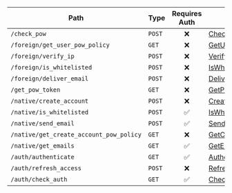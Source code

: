 | Path | Type | Requires Auth | Docs |
| --- | --- | :---: | --- |
| `/check_pow` | `POST` | ❌ | [CheckPowRequest](generated/routes/check_pow/CheckPowRequest.md) |
| `/foreign/get_user_pow_policy` | `GET` | ❌ | [GetUserPowPolicyRequest](generated/routes/foreign/get_user_pow_policy/GetUserPowPolicyRequest.md) |
| `/foreign/verify_ip` | `POST` | ❌ | [VerifyIpRequest](generated/routes/foreign/verify_ip/VerifyIpRequest.md) |
| `/foreign/is_whitelisted` | `POST` | ❌ | [IsWhitelistedInterserverRequest](generated/routes/foreign/is_whitelisted_interserver/IsWhitelistedInterserverRequest.md) |
| `/foreign/deliver_email` | `POST` | ❌ | [DeliverEmailRequest](generated/routes/foreign/deliver_email/DeliverEmailRequest.md) |
| `/get_pow_token` | `GET` | ❌ | [GetPowTokenRequest](generated/routes/get_pow_token/GetPowTokenRequest.md) |
| `/native/create_account` | `POST` | ❌ | [CreateAccountRequest](generated/routes/native/create_account/CreateAccountRequest.md) |
| `/native/is_whitelisted` | `POST` | ✅ | [IsWhitelistedRequest](generated/routes/native/is_whitelisted/IsWhitelistedRequest.md) |
| `/native/send_email` | `POST` | ✅ | [SendEmailRequest](generated/routes/native/send_email/SendEmailRequest.md) |
| `/native/get_create_account_pow_policy` | `GET` | ❌ | [GetCreateAccountPowPolicyRequest](generated/routes/native/get_create_account_pow_policy/GetCreateAccountPowPolicyRequest.md) |
| `/native/get_emails` | `GET` | ✅ | [GetEmailsRequest](generated/routes/native/get_emails/GetEmailsRequest.md) |
| `/auth/authenticate` | `GET` | ✅ | [AuthenticateRequest](generated/routes/auth/authenticate/AuthenticateRequest.md) |
| `/auth/refresh_access` | `POST` | ❌ | [RefreshAccessRequest](generated/routes/auth/refresh_access/RefreshAccessRequest.md) |
| `/auth/check_auth` | `GET` | ✅ | [CheckAuthRequest](generated/routes/auth/check_auth/CheckAuthRequest.md) |
